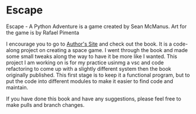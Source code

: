 # Escape
Escape - A Python Adventure is a game created by Sean McManus. 
Art for the game is by Rafael Pimenta

I encourage you to go to  [Author's Site](https://www.sean.co.uk) and check out the book. It is a code-along project on creating a space game. I went through
the book and made some small tweaks along the way to have it be more like I wanted. This project I am working on is for my practice usinmg a vsc and code refactoring
to come up with a slightly different system then the book originally published. This first stage is to keep it a functional program, but to put the code into different
modules to make it easier to find code and maintain. 

If you have done this book and have any suggestions, please feel free to make pulls and branch changes. 

